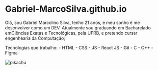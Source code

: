 # Gabriel-MarcoSilva.github.io

Olá, sou Gabriel Marcolino Silva, tenho 21 anos, e meu sonho é me desenvolver como um DEV. Atualmente sou graduando em Bacharelado emCiências Exatas e Tecnológicas, pela UFRB, e pretendo cursar engenhearia da Computação;

Tecnologias que trabalho:
    - HTML
    - CSS
    - JS
    - React JS
    - Git
    - C
    - C++
    - Figma


![pikachu](https://th.bing.com/th/id/R.610ac234899456457c5612f4c2837f4d?rik=%2fw9Q%2fwBKz%2b%2fnzA&pid=ImgRaw&r=0)
